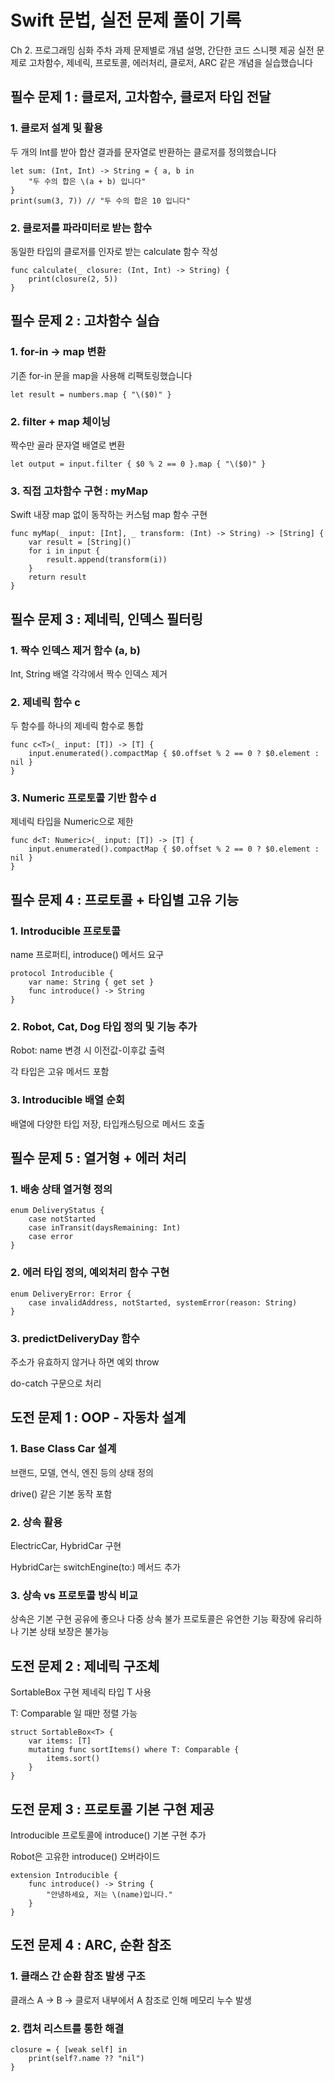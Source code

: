 # Swift 문법, 실전 문제 풀이 기록
Ch 2. 프로그래밍 심화 주차 과제
문제별로 개념 설명, 간단한 코드 스니펫 제공
실전 문제로 고차함수, 제네릭, 프로토콜, 에러처리, 클로저, ARC 같은 개념을 실습했습니다

## 필수 문제 1 : 클로저, 고차함수, 클로저 타입 전달
### 1. 클로저 설계 및 활용
두 개의 Int를 받아 합산 결과를 문자열로 반환하는 클로저를 정의했습니다

```
let sum: (Int, Int) -> String = { a, b in
    "두 수의 합은 \(a + b) 입니다"
}
print(sum(3, 7)) // "두 수의 합은 10 입니다"
```

### 2. 클로저를 파라미터로 받는 함수
동일한 타입의 클로저를 인자로 받는 calculate 함수 작성

```
func calculate(_ closure: (Int, Int) -> String) {
    print(closure(2, 5))
}
```

## 필수 문제 2 : 고차함수 실습
### 1. for-in → map 변환
기존 for-in 문을 map을 사용해 리팩토링했습니다

```
let result = numbers.map { "\($0)" }
```

### 2. filter + map 체이닝
짝수만 골라 문자열 배열로 변환

```
let output = input.filter { $0 % 2 == 0 }.map { "\($0)" }
```

### 3. 직접 고차함수 구현 : myMap
Swift 내장 map 없이 동작하는 커스텀 map 함수 구현

```
func myMap(_ input: [Int], _ transform: (Int) -> String) -> [String] {
    var result = [String]()
    for i in input {
        result.append(transform(i))
    }
    return result
}
```

## 필수 문제 3 : 제네릭, 인덱스 필터링
### 1. 짝수 인덱스 제거 함수 (a, b)
Int, String 배열 각각에서 짝수 인덱스 제거

### 2. 제네릭 함수 c
두 함수를 하나의 제네릭 함수로 통합

```
func c<T>(_ input: [T]) -> [T] {
    input.enumerated().compactMap { $0.offset % 2 == 0 ? $0.element : nil }
}
```

### 3. Numeric 프로토콜 기반 함수 d
제네릭 타입을 Numeric으로 제한

```
func d<T: Numeric>(_ input: [T]) -> [T] {
    input.enumerated().compactMap { $0.offset % 2 == 0 ? $0.element : nil }
}
```

## 필수 문제 4 : 프로토콜 + 타입별 고유 기능
### 1. Introducible 프로토콜
name 프로퍼티, introduce() 메서드 요구

```
protocol Introducible {
    var name: String { get set }
    func introduce() -> String
}
```

### 2. Robot, Cat, Dog 타입 정의 및 기능 추가
Robot: name 변경 시 이전값-이후값 출력

각 타입은 고유 메서드 포함

### 3. Introducible 배열 순회
배열에 다양한 타입 저장, 타입캐스팅으로 메서드 호출

## 필수 문제 5 : 열거형 + 에러 처리
### 1. 배송 상태 열거형 정의

```
enum DeliveryStatus {
    case notStarted
    case inTransit(daysRemaining: Int)
    case error
}
```

### 2. 에러 타입 정의, 예외처리 함수 구현

```
enum DeliveryError: Error {
    case invalidAddress, notStarted, systemError(reason: String)
}
```

### 3. predictDeliveryDay 함수
주소가 유효하지 않거나 하면 예외 throw

do-catch 구문으로  처리

## 도전 문제 1 : OOP - 자동차 설계
### 1. Base Class Car 설계
브랜드, 모델, 연식, 엔진 등의 상태 정의

drive() 같은 기본 동작 포함

### 2. 상속 활용
ElectricCar, HybridCar 구현

HybridCar는 switchEngine(to:) 메서드 추가

### 3. 상속 vs 프로토콜 방식 비교
상속은 기본 구현 공유에 좋으나 다중 상속 불가
프로토콜은 유연한 기능 확장에 유리하나 기본 상태 보장은 불가능

## 도전 문제 2 : 제네릭 구조체
SortableBox 구현
제네릭 타입 T 사용

T: Comparable 일 때만 정렬 가능

```
struct SortableBox<T> {
    var items: [T]
    mutating func sortItems() where T: Comparable {
        items.sort()
    }
}
```

## 도전 문제 3 : 프로토콜 기본 구현 제공
Introducible 프로토콜에 introduce() 기본 구현 추가

Robot은 고유한 introduce() 오버라이드

```
extension Introducible {
    func introduce() -> String {
        "안녕하세요, 저는 \(name)입니다."
    }
}
```

## 도전 문제 4 : ARC, 순환 참조
### 1. 클래스 간 순환 참조 발생 구조
클래스 A → B → 클로저 내부에서 A 참조로 인해 메모리 누수 발생

### 2. 캡처 리스트를 통한 해결
```
closure = { [weak self] in
    print(self?.name ?? "nil")
}
```
